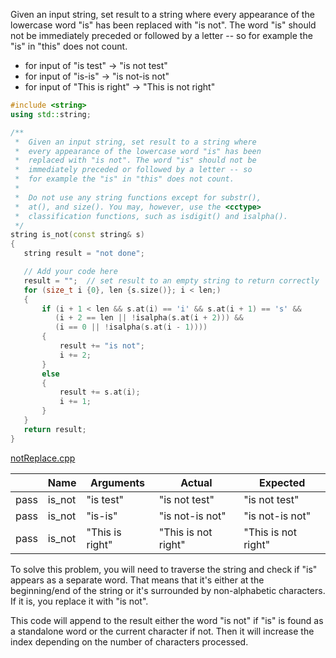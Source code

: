 Given an input string, set result to a string where every appearance of the lowercase word "is" has been replaced with "is not". The word "is" should not be immediately preceded or followed by a letter -- so for example the "is" in "this" does not count.

* for input of "is test" → "is not test"
* for input of "is-is" → "is not-is not"
* for input of "This is right" → "This is not right"

```cpp
#include <string>
using std::string;

/**
 *  Given an input string, set result to a string where 
 *  every appearance of the lowercase word "is" has been 
 *  replaced with "is not". The word "is" should not be 
 *  immediately preceded or followed by a letter -- so 
 *  for example the "is" in "this" does not count.
 * 
 *  Do not use any string functions except for substr(), 
 *  at(), and size(). You may, however, use the <cctype>
 *  classification functions, such as isdigit() and isalpha().
 */
string is_not(const string& s)
{
   string result = "not done";

   // Add your code here
   result = "";  // set result to an empty string to return correctly
   for (size_t i {0}, len {s.size()}; i < len;)
   {
       if (i + 1 < len && s.at(i) == 'i' && s.at(i + 1) == 's' && 
          (i + 2 == len || !isalpha(s.at(i + 2))) &&
          (i == 0 || !isalpha(s.at(i - 1))))
       {
           result += "is not";
           i += 2;
       }
       else
       {
           result += s.at(i);
           i += 1;
       }
   }
   return result;
}
```

[notReplace.cpp](https://codecheck.io/files/23020920524wlozhfq7de54mnwrpu7hhyso)

| |Name|Arguments|Actual|Expected|
|---|---|---|---|---|
|pass|is_not|"is test"|"is not test"|"is not test"|
|pass|is_not|"is-is"|"is not-is not"|"is not-is not"|
|pass|is_not|"This is right"|"This is not right"|"This is not right"|

To solve this problem, you will need to traverse the string and check if "is" appears as a separate word. That means that it's either at the beginning/end of the string or it's surrounded by non-alphabetic characters. If it is, you replace it with "is not".

This code will append to the result either the word "is not" if "is" is found as a standalone word or the current character if not. Then it will increase the index depending on the number of characters processed.